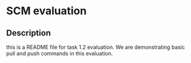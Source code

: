 # SCM evaluation
## Description
this is a README file for task 1.2 evaluation. We are demonstrating basic pull and push commands in this evaluation.
